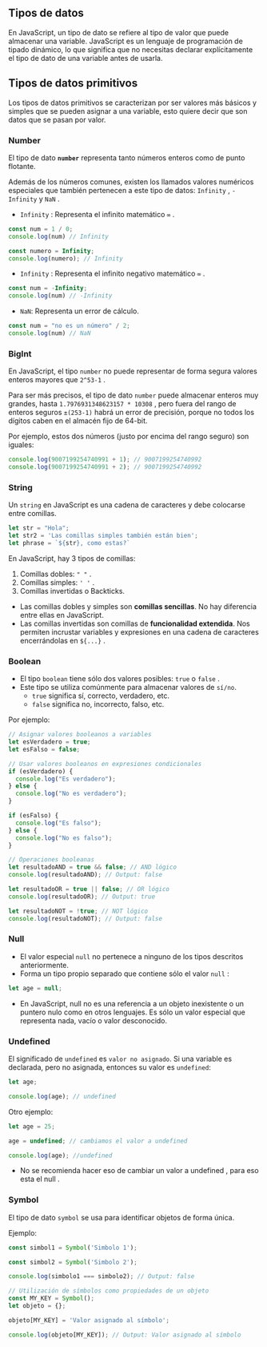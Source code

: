 
## Tipos de datos

En JavaScript, un tipo de dato se refiere al tipo de valor que puede almacenar una variable. JavaScript es un lenguaje de programación de tipado dinámico, lo que significa que no necesitas declarar explícitamente el tipo de dato de una variable antes de usarla.

## Tipos de datos primitivos

Los tipos de datos primitivos se caracterizan por ser valores más básicos y simples que se pueden asignar a una variable, esto quiere decir que son datos que se pasan por valor.

### Number

El tipo de dato **`number`** representa tanto números enteros como de punto flotante.

Además de los números comunes, existen los llamados valores numéricos especiales que también pertenecen a este tipo de datos: `Infinity` , `-Infinity` y `NaN` .

- `Infinity` : Representa el infinito matemático `∞` .

```js
const num = 1 / 0;
console.log(num) // Infinity

const numero = Infinity;
console.log(numero); // Infinity
```

- `Infinity` : Representa el infinito negativo matemático `∞` .

```js
const num = -Infinity;
console.log(num) // -Infinity
```

- `NaN`: Representa un error de cálculo.

```js
const num = "no es un número" / 2;
console.log(num) // NaN
```

### BigInt

En JavaScript, el tipo `number` no puede representar de forma segura valores enteros mayores que `2^53-1` .

Para ser más precisos, el tipo de dato `number` puede almacenar enteros muy grandes, hasta `1.7976931348623157 * 10308` , pero fuera del rango de enteros seguros `±(253-1)` habrá un error de precisión, porque no todos los dígitos caben en el almacén fijo de 64-bit.

Por ejemplo, estos dos números (justo por encima del rango seguro) son iguales:

```js
console.log(9007199254740991 + 1); // 9007199254740992
console.log(9007199254740991 + 2); // 9007199254740992
```

### String

Un `string` en JavaScript es una cadena de caracteres y debe colocarse entre comillas.

```js
let str = "Hola";
let str2 = 'Las comillas simples también están bien';
let phrase = `${str}, como estas?`
```

En JavaScript, hay 3 tipos de comillas:

1. Comillas dobles: `" "` .
2. Comillas simples: `' '` .
3. Comillas invertidas o Backticks.
- Las comillas dobles y simples son **comillas sencillas**. No hay diferencia entre ellas en JavaScript.
- Las comillas invertidas son comillas de **funcionalidad extendida**. Nos permiten incrustar variables y expresiones en una cadena de caracteres encerrándolas en `${...}` .

### Boolean

- El tipo `boolean` tiene sólo dos valores posibles: `true` o `false` .
- Este tipo se utiliza comúnmente para almacenar valores de `sí/no`.
    - `true` significa sí, correcto, verdadero, etc.
    - `false` significa no, incorrecto, falso, etc.

Por ejemplo:

```js
// Asignar valores booleanos a variables
let esVerdadero = true;
let esFalso = false;

// Usar valores booleanos en expresiones condicionales
if (esVerdadero) {
  console.log("Es verdadero");
} else {
  console.log("No es verdadero");
}

if (esFalso) {
  console.log("Es falso");
} else {
  console.log("No es falso");
}

// Operaciones booleanas
let resultadoAND = true && false; // AND lógico
console.log(resultadoAND); // Output: false

let resultadoOR = true || false; // OR lógico
console.log(resultadoOR); // Output: true

let resultadoNOT = !true; // NOT lógico
console.log(resultadoNOT); // Output: false
```

### Null

- El valor especial `null` no pertenece a ninguno de los tipos descritos anteriormente.
- Forma un tipo propio separado que contiene sólo el valor `null` :

```js
let age = null;
```

- En JavaScript, null no es una referencia a un objeto inexistente o un puntero nulo como en otros lenguajes. Es sólo un valor especial que representa nada, vacío o valor desconocido.

### Undefined

El significado de `undefined` es `valor no asignado`. Si una variable es declarada, pero no asignada, entonces su valor es `undefined`:

```js
let age;

console.log(age); // undefined
```

Otro ejemplo:

```js
let age = 25;

age = undefined; // cambiamos el valor a undefined

console.log(age); //undefined
```

- No se recomienda hacer eso de cambiar un valor a undefined , para eso esta el null .

### Symbol

El tipo de dato `symbol` se usa para identificar objetos de forma única.

Ejemplo:

```js
const simbol1 = Symbol('Simbolo 1');

const simbol2 = Symbol('Simbolo 2');

console.log(simbolo1 === simbolo2); // Output: false

// Utilización de símbolos como propiedades de un objeto
const MY_KEY = Symbol();
let objeto = {};

objeto[MY_KEY] = 'Valor asignado al símbolo';

console.log(objeto[MY_KEY]); // Output: Valor asignado al símbolo
```